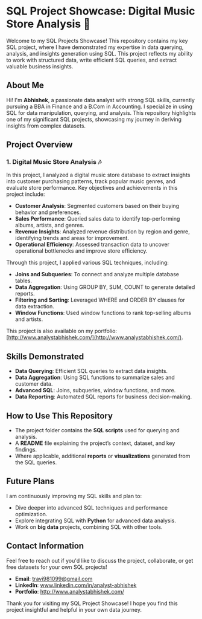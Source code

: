 # SQL Project Showcase: Digital Music Store Analysis 🎵

Welcome to my SQL Projects Showcase! This repository contains my key SQL project, where I have demonstrated my expertise in data querying, analysis, and insights generation using SQL. This project reflects my ability to work with structured data, write efficient SQL queries, and extract valuable business insights.

## About Me

Hi! I'm **Abhishek**, a passionate data analyst with strong SQL skills, currently pursuing a BBA in Finance and a B.Com in Accounting. I specialize in using SQL for data manipulation, querying, and analysis. This repository highlights one of my significant SQL projects, showcasing my journey in deriving insights from complex datasets.

## Project Overview

### 1. **Digital Music Store Analysis** 🎶

In this project, I analyzed a digital music store database to extract insights into customer purchasing patterns, track popular music genres, and evaluate store performance. Key objectives and achievements in this project include:

- **Customer Analysis**: Segmented customers based on their buying behavior and preferences.
- **Sales Performance**: Queried sales data to identify top-performing albums, artists, and genres.
- **Revenue Insights**: Analyzed revenue distribution by region and genre, identifying trends and areas for improvement.
- **Operational Efficiency**: Assessed transaction data to uncover operational bottlenecks and improve store efficiency.

Through this project, I applied various SQL techniques, including:

- **Joins and Subqueries**: To connect and analyze multiple database tables.
- **Data Aggregation**: Using GROUP BY, SUM, COUNT to generate detailed reports.
- **Filtering and Sorting**: Leveraged WHERE and ORDER BY clauses for data extraction.
- **Window Functions**: Used window functions to rank top-selling albums and artists.

This project is also available on my portfolio: [http://www.analystabhishek.com/](http://www.analystabhishek.com/).

## Skills Demonstrated

- **Data Querying**: Efficient SQL queries to extract data insights.
- **Data Aggregation**: Using SQL functions to summarize sales and customer data.
- **Advanced SQL**: Joins, subqueries, window functions, and more.
- **Data Reporting**: Automated SQL reports for business decision-making.

## How to Use This Repository

- The project folder contains the **SQL scripts** used for querying and analysis.
- A **README** file explaining the project’s context, dataset, and key findings.
- Where applicable, additional **reports** or **visualizations** generated from the SQL queries.

## Future Plans

I am continuously improving my SQL skills and plan to:

- Dive deeper into advanced SQL techniques and performance optimization.
- Explore integrating SQL with **Python** for advanced data analysis.
- Work on **big data** projects, combining SQL with other tools.

## Contact Information

Feel free to reach out if you'd like to discuss the project, collaborate, or get free datasets for your own SQL projects!

- **Email**: travi981099@gmail.com
- **LinkedIn**: www.linkedin.com/in/analyst-abhishek
- **Portfolio**: http://www.analystabhishek.com/

Thank you for visiting my SQL Project Showcase! I hope you find this project insightful and helpful in your own data journey.
